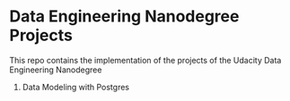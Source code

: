 # Data Engineering Nanodegree Projects

This repo contains the implementation of the projects of the Udacity Data Engineering Nanodegree

1. Data Modeling with Postgres
